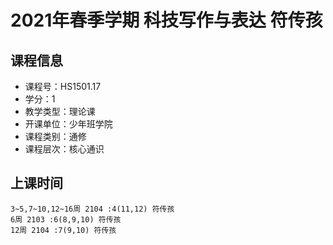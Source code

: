 # 2021年春季学期 科技写作与表达 符传孩






## 课程信息

- 课程号：HS1501.17
- 学分：1
- 教学类型：理论课
- 开课单位：少年班学院
- 课程类别：通修
- 课程层次：核心通识

## 上课时间

```
3~5,7~10,12~16周 2104 :4(11,12) 符传孩
6周 2103 :6(8,9,10) 符传孩
12周 2104 :7(9,10) 符传孩
```

